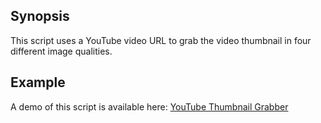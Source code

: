 ## Synopsis

This script uses a YouTube video URL to grab the video thumbnail in four different image qualities.

## Example

A demo of this script is available here: <a href="http://vloggingpro.com/youtube-thumbnail-grabber/">YouTube Thumbnail Grabber</a>
